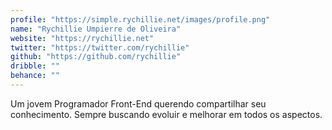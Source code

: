 ```yaml
---
profile: "https://simple.rychillie.net/images/profile.png"
name: "Rychillie Umpierre de Oliveira"
website: "https://rychillie.net"
twitter: "https://twitter.com/rychillie"
github: "https://github.com/rychillie"
dribble: ""
behance: ""
---
```


Um jovem Programador Front-End querendo compartilhar seu conhecimento. Sempre buscando evoluir e melhorar em todos os aspectos.
